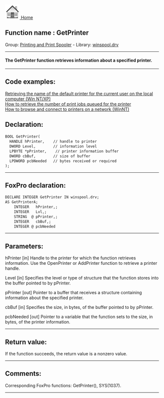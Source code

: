 [<img src="../../images/home.png"> Home ](https://github.com/VFPX/Win32API)  

## Function name : GetPrinter
Group: [Printing and Print Spooler](../../functions_group.md#Printing_and_Print_Spooler)  -  Library: [winspool.drv](../../libraries.md#winspool.drv)  
***  


#### The GetPrinter function retrieves information about a specified printer. 
***  


## Code examples:
[Retrieving the name of the default printer for the current user on the local computer (Win NT/XP)](../../samples/sample_360.md)  
[How to retrieve the number of print jobs queued for the printer](../../samples/sample_367.md)  
[How to browse and connect to printers on a network (WinNT)](../../samples/sample_376.md)  

## Declaration:
```foxpro  
BOOL GetPrinter(
  HANDLE hPrinter,    // handle to printer
  DWORD Level,        // information level
  LPBYTE *pPrinter,    // printer information buffer
  DWORD cbBuf,        // size of buffer
  LPDWORD pcbNeeded   // bytes received or required
);  
```  
***  


## FoxPro declaration:
```foxpro  
DECLARE INTEGER GetPrinter IN winspool.drv;
AS GetPrinterA;
	INTEGER   hPrinter,;
	INTEGER   Lvl,;
	STRING  @ pPrinter,;
	INTEGER   cbBuf,;
	INTEGER @ pcbNeeded  
```  
***  


## Parameters:
hPrinter 
[in] Handle to the printer for which the function retrieves information. Use the OpenPrinter or AddPrinter function to retrieve a printer handle. 

Level 
[in] Specifies the level or type of structure that the function stores into the buffer pointed to by pPrinter.

pPrinter 
[out] Pointer to a buffer that receives a structure containing information about the specified printer.

cbBuf 
[in] Specifies the size, in bytes, of the buffer pointed to by pPrinter. 

pcbNeeded 
[out] Pointer to a variable that the function sets to the size, in bytes, of the printer information.  
***  


## Return value:
If the function succeeds, the return value is a nonzero value.  
***  


## Comments:
Corresponding FoxPro functions: GetPrinter(), SYS(1037).  
  
***  

